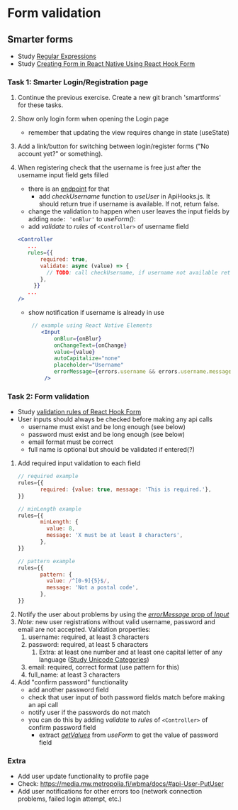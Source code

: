 # Form validation

## Smarter forms
* Study [Regular Expressions](https://www.youtube.com/watch?v=rhzKDrUiJVk&t=588s)
* Study [Creating Form in React Native Using React Hook Form](https://medium.com/skyshidigital/creating-form-in-react-native-using-react-hook-form-a81a99e45605)


### Task 1: Smarter Login/Registration page

1. Continue the previous exercise. Create a new git branch 'smartforms' for these tasks.
1. Show only login form when opening the Login page
   * remember that updating the view requires change in state (useState)
1. Add a link/button for switching between login/register forms ("No account yet?" or something).
1. When registering check that the username is free just after the username input field gets filled
   * there is an [endpoint](http://media.mw.metropolia.fi/wbma/docs/#api-User-CheckUserName) for that
     * add _checkUsername_ function to _useUser_ in ApiHooks.js. It should return true if username is available. If not, return false.
   * change the validation to happen when user leaves the input fields by adding `mode: 'onBlur'` to _useForm()_:
   * add _validate_ to _rules_ of `<Controller>` of username field
   ```jsx harmony
   <Controller
      ...
      rules={{
          required: true,
          validate: async (value) => {
            // TODO: call checkUsername, if username not available return 'Username is already taken' else return true 
          },
        }}
      ...
   />
   ```

   * show notification if username is already in use
      ```jsx
       // example using React Native Elements
          <Input
              onBlur={onBlur}
              onChangeText={onChange}
              value={value}
              autoCapitalize="none"
              placeholder="Username"
              errorMessage={errors.username && errors.username.message}
           />
      ```

### Task 2: Form validation

* Study [validation rules of React Hook Form](https://react-hook-form.com/api/useform/register)
* User inputs should always be checked before making any api calls
  * username must exist and be long enough (see below)
  * password must exist and be long enough (see below)
  * email format must be correct
  * full name is optional but should be validated if entered(?)

1. Add required input validation to each field
   ```jsx
   // required example
   rules={{
          required: {value: true, message: 'This is required.'},
   }}
   
   // minLength example
   rules={{
          minLength: {
            value: 8,
            message: 'X must be at least 8 characters',
          },
   }}
   
   // pattern example
   rules={{
          pattern: {
            value: /^[0-9]{5}$/,
            message: 'Not a postal code',
          },
   }}
   ``` 
2. Notify the user about problems by using the [_errorMessage_ prop of _Input_](https://reactnativeelements.com/docs/input#errormessage)
3. _Note:_ new user registrations without valid username, password and email are not accepted. Validation properties:
   1. username: required, at least 3 characters
   2. password: required, at least 5 characters
      1. Extra: at least one number and at least one capital letter of any language ([Study Unicode Categories](https://www.regular-expressions.info/unicode.html))
   3. email: required, correct format (use pattern for this)
   4. full_name: at least 3 characters
4. Add "confirm password" functionality
    * add another password field
    * check that user input of both password fields match before making an api call
    * notify user if the passwords do not match
    * you can do this by adding _validate_ to _rules_ of `<Controller>` of confirm password field
      * extract [_getValues_](https://react-hook-form.com/api/useform/getvalues) from _useForm_ to get the value of password field 



### Extra

* Add user update functionality to profile page
* Check: <https://media.mw.metropolia.fi/wbma/docs/#api-User-PutUser>
* Add user notifications for other errors too (network connection problems, failed login attempt, etc.)
